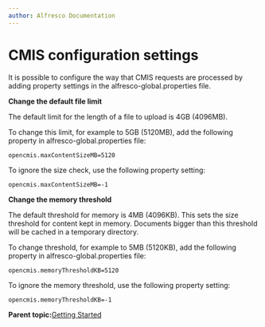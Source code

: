```yaml
---
author: Alfresco Documentation
---
```


# CMIS configuration settings

It is possible to configure the way that CMIS requests are processed by adding property settings in the alfresco-global.properties file.

**Change the default file limit**

The default limit for the length of a file to upload is 4GB \(4096MB\).

To change this limit, for example to 5GB \(5120MB\), add the following property in alfresco-global.properties file:

```
opencmis.maxContentSizeMB=5120
```

To ignore the size check, use the following property setting:

```
opencmis.maxContentSizeMB=-1
```

**Change the memory threshold**

The default threshold for memory is 4MB \(4096KB\). This sets the size threshold for content kept in memory. Documents bigger than this threshold will be cached in a temporary directory.

To change threshold, for example to 5MB \(5120KB\), add the following property in alfresco-global.properties file:

```
opencmis.memoryThresholdKB=5120
```

To ignore the memory threshold, use the following property setting:

```
opencmis.memoryThresholdKB=-1
```

**Parent topic:**[Getting Started](../../../pra/1/concepts/cmis-getting-started.md)


